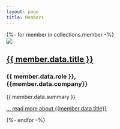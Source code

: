 ```yaml
---
layout: page
title: Members
---
```


<div class="govuk-grid-row">
  {%- for member in collections.member -%}
    <div class="member-summary govuk-grid-column-one-third">
      <a class="member-image-link" href="{{member.url}}"><img src="/images/{{member.data.image or "member-PLACEHOLDER.png"}}" /></a>
      <h2 class="govuk-heading-m govuk-!-margin-top-4 govuk-!-margin-bottom-2"><a href="{{member.url}}">{{ member.data.title }}</a></h2>
      <h3 class="govuk-heading-s">{{ member.data.role }},<br/>{{member.data.company}}</h3>
      <p class="govuk-!-margin-bottom-1">{{ member.data.summary }}</p>
      <p><a class="govuk-link" href="{{member.url}}">... read more <span class="govuk-visually-hidden">about {{member.data.title}}</span></a></p>
    </div>
  {%- endfor -%}
</div>
